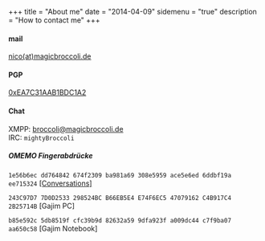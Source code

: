 +++
title = "About me"
date = "2014-04-09"
sidemenu = "true"
description = "How to contact me"
+++

#### mail
[nico(at)magicbroccoli.de](mailto:nico(at)magicbroccoli.de)

#### PGP
[0xEA7C31AAB1BDC1A2](https://pgp.mit.edu/pks/lookup?op=get&search=0xEA7C31AAB1BDC1A2)

#### Chat
XMPP: [broccoli@magicbroccoli.de](xmpp:broccoli@magicbroccoli.de)  
IRC: ```mightyBroccoli```

##### OMEMO Fingerabdrücke
`1e56b6ec dd764842 674f2309 ba981a69 308e5959 ace5e6ed 6ddbf19a ee715324` [[Conversations]](https://conversations.im/)  
  
`243C97D7 7D0D2533 298524BC B66EB5E4 E74F6EC5 47079162 C4B917C4 2B25714B` [Gajim PC]  
  
`b85e592c 5db8519f cfc39b9d 82632a59 9dfa923f a009dc44 c7f9ba07 aa650c58` [Gajim Notebook]  

